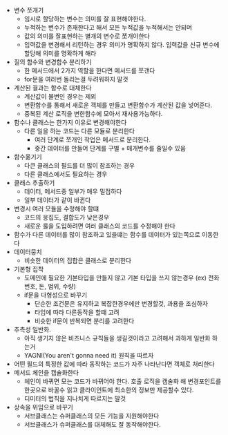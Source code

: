- 변수 쪼개기
  - 임시로 할당하는 변수는 의미를 잘 표현해야한다.
  - 누적하는 변수가 존재한다고 해서 모든 누적값을 누적해서는 안되며 
  - 값의 의미를 잘표현하는 별개의 변수로 쪼개야한다
  - 입력값을 변경해서 리턴하는 경우 의미가 명확하지 않다. 입력값을 신규 변수에 할당해 의미를 명확하게 해라
- 질의 함수와 변경함수 분리하기
  - 한 메서드에서 2가지 역할을 한다면 메서드를 쪼갠다 
  - for문을 여러번 돌리는걸 두려워하지 말것
- 계산된 결과는 함수로 대체한다
  - 계산값이 불변인 경우는 제외
  - 변환함수를 통해서 새로운 객체를 만들고 변환함수가 계산된 값을 넣어준다.
  - 중복된 계산 로직을 변한함수에 모아서 재사용가능하다.
- 함수나 클래스는 한가지 이유로 변경해야한다
  - 다른 일을 하는 코드는 다른 모듈로 분리한다
    - 여러 단계로 쪼개인 작업은 메서드로 분리한다.
    - 중간 데이터를 만들어 단계를 구별 + 매개변수를 줄일수 있음
- 함수옮기기
  - 다큰 클래스의 필드를 더 많이 참조하는 경우
  - 다른 클래스에서도 필요하는 경우 
- 클래스 추출하기
  - 데이터, 메서드중 일부가 매우 밀접하다
  - 일부 데이터가 같이 바뀐다
- 변경시 여러 모듈을 수정해야 할떄
  - 코드의 응집도, 결합도가 낮은경우
  - 새로운 룰을 도입하려면 여러 클래스의 코드를 수정해야 한다
- 함수가 다른 데이터를 많이 참조하고 있을떄는 함수를 데이터가 있는쪽으로 이동한다
- 데이터뭉치
  - 비슷한 데이터의 집합은 클래스로 분리한다
- 기본형 집착
  - 도메인에 필요한 기본타입을 만들지 않고 기본 타입을 쓰지 않는경우 (ex) 전화번호, 돈, 범위, 수량)
  - if문을 다형성으로 바꾸기
    - 단순한 조건문은 유지하고 복잡한경우에만 변경할것, 과용을 조심하자
    - 타입에 따라 다른동작을 할떄 고려
    - 비슷한 if문이 반복되면 분리를 고려한다
- 추측성 일반화.
  - 아직 생기지 않은 비즈니스 규칙들을 생길것이라고 고려해서 과하게 일반화 하는거 
  - YAGNI(You aren't gonna need it) 원칙을 따르자
- 어떤 필드의 특정한 값에 따라 동작하는 코드가 자주 나타난다면 객체로 처리한다
- 메서드 체인을 캡슐화한다
  - 체인이 바뀌면 모는 코드가 바뀌어야 한다. 호출 로직을 캡술화 해 변경포인트를 한곳으로 바꿀수 읽고 클라이언트에 최소한의 정보만 제공할수 있다.
  - 디미터의 법칙을 지나치게 따르지는 말것
- 상속을 위임으로 바꾸기
  - 서브클래스는 슈퍼클래스의 모든 기능을 지원해야한다
  - 서브클래스가 슈퍼클래스를 대체해도 잘 동작해야한다. 